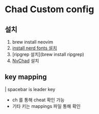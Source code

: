 # Chad Custom config

## 설치

1. brew install neovim
2. [install nerd fonts 설치](https://github.com/ryanoasis/nerd-fonts#option-4-homebrew-fonts)
3. [ripgrep 설치](brew install ripgrep)
4. [NvChad](https://nvchad.com/docs/quickstart/install) 설치

## key mapping

| spacebar is leader key

- <leader>ch 를 통해 cheat 확인 가능
- 기타 키는 mappings 파일 통해 확인

